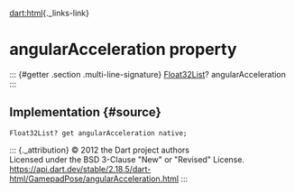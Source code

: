 [dart:html](../../dart-html/dart-html-library){._links-link}

angularAcceleration property
============================

::: {#getter .section .multi-line-signature}
[Float32List](../../dart-typed_data/float32list-class)?
angularAcceleration
:::

Implementation {#source}
--------------

``` {.language-dart data-language="dart"}
Float32List? get angularAcceleration native;
```

::: {._attribution}
© 2012 the Dart project authors\
Licensed under the BSD 3-Clause \"New\" or \"Revised\" License.\
<https://api.dart.dev/stable/2.18.5/dart-html/GamepadPose/angularAcceleration.html>
:::
